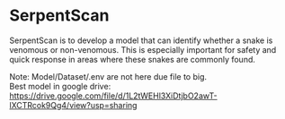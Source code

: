 # SerpentScan
SerpentScan is to develop a model that can identify whether a snake is venomous or non-venomous. This is especially important for safety and quick response in areas where these snakes are commonly found.

Note: Model/Dataset/.env are not here due file to big. <br />
Best model in google drive: https://drive.google.com/file/d/1L2tWEHl3XiDtjbO2awT-lXCTRcok9Qg4/view?usp=sharing
